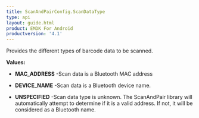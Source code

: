 ```yaml
---
title: ScanAndPairConfig.ScanDataType
type: api
layout: guide.html
product: EMDK For Android
productversion: '4.1'
---
```



Provides the different types of barcode data to be scanned.

**Values:**

* **MAC_ADDRESS** -Scan data is a Bluetooth MAC address

* **DEVICE_NAME** -Scan data is a Bluetooth device name.

* **UNSPECIFIED** -Scan data type is unknown. The ScanAndPair library will automatically attempt to determine
 if it is a valid address. If not, it will be considered as a Bluetooth name.









